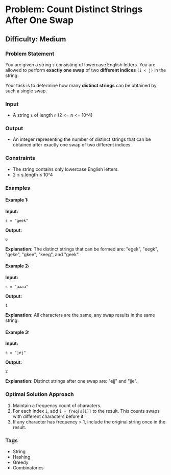 # Problem: Count Distinct Strings After One Swap

## Difficulty: Medium

### Problem Statement

You are given a string `s` consisting of lowercase English letters. You are allowed to perform **exactly one swap** of two **different indices** `(i < j)` in the string.

Your task is to determine how many **distinct strings** can be obtained by such a single swap.

### Input

* A string `s` of length `n` (2 <= n <= 10^4)

### Output

* An integer representing the number of distinct strings that can be obtained after exactly one swap of two different indices.

### Constraints

* The string contains only lowercase English letters.
* 2 ≤ s.length ≤ 10^4

### Examples

#### Example 1:

**Input:**

```
s = "geek"
```

**Output:**

```
6
```

**Explanation:**
The distinct strings that can be formed are: "egek", "eegk", "geke", "gkee", "keeg", and "geek".

#### Example 2:

**Input:**

```
s = "aaaa"
```

**Output:**

```
1
```

**Explanation:**
All characters are the same, any swap results in the same string.

#### Example 3:

**Input:**

```
s = "jej"
```

**Output:**

```
2
```

**Explanation:**
Distinct strings after one swap are: "ejj" and "jje".

### Optimal Solution Approach

1. Maintain a frequency count of characters.
2. For each index `i`, add `i - freq[s[i]]` to the result. This counts swaps with different characters before it.
3. If any character has frequency > 1, include the original string once in the result.

### Tags

* String
* Hashing
* Greedy
* Combinatorics
